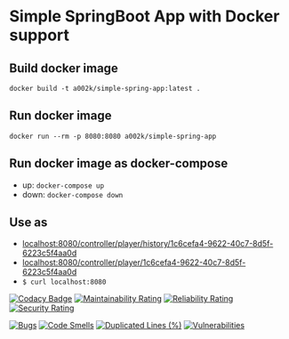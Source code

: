 # Simple SpringBoot App with Docker support

## Build docker image

`docker build -t a002k/simple-spring-app:latest .`

## Run docker image

`docker run --rm -p 8080:8080 a002k/simple-spring-app`

## Run docker image as docker-compose

-  up: `docker-compose up`
-  down: `docker-compose down`

## Use as

-  [localhost:8080/controller/player/history/1c6cefa4-9622-40c7-8d5f-6223c5f4aa0d](localhost:8080/controller/player/history/1c6cefa4-9622-40c7-8d5f-6223c5f4aa0d)
-  [localhost:8080/controller/player/1c6cefa4-9622-40c7-8d5f-6223c5f4aa0d](localhost:8080/controller/player/1c6cefa4-9622-40c7-8d5f-6223c5f4aa0d)
-  `$ curl localhost:8080`

[![Codacy Badge](https://api.codacy.com/project/badge/Grade/53ba623ba8c3475693088b60067b1a7b)](https://app.codacy.com/gh/ak-git/SimpleSpringApp?utm_source=github.com&utm_medium=referral&utm_content=ak-git/SimpleSpringApp&utm_campaign=Badge_Grade_Settings)
[![Maintainability Rating](https://sonarcloud.io/api/project_badges/measure?project=ak-git_SimpleSpringApp&metric=sqale_rating)](https://sonarcloud.io/summary/new_code?id=ak-git_SimpleSpringApp)
[![Reliability Rating](https://sonarcloud.io/api/project_badges/measure?project=ak-git_SimpleSpringApp&metric=reliability_rating)](https://sonarcloud.io/summary/new_code?id=ak-git_SimpleSpringApp)
[![Security Rating](https://sonarcloud.io/api/project_badges/measure?project=ak-git_SimpleSpringApp&metric=security_rating)](https://sonarcloud.io/summary/new_code?id=ak-git_SimpleSpringApp)

[![Bugs](https://sonarcloud.io/api/project_badges/measure?project=ak-git_SimpleSpringApp&metric=bugs)](https://sonarcloud.io/summary/new_code?id=ak-git_SimpleSpringApp)
[![Code Smells](https://sonarcloud.io/api/project_badges/measure?project=ak-git_SimpleSpringApp&metric=code_smells)](https://sonarcloud.io/summary/new_code?id=ak-git_SimpleSpringApp)
[![Duplicated Lines (%)](https://sonarcloud.io/api/project_badges/measure?project=ak-git_SimpleSpringApp&metric=duplicated_lines_density)](https://sonarcloud.io/summary/new_code?id=ak-git_SimpleSpringApp)
[![Vulnerabilities](https://sonarcloud.io/api/project_badges/measure?project=ak-git_SimpleSpringApp&metric=vulnerabilities)](https://sonarcloud.io/summary/new_code?id=ak-git_SimpleSpringApp)